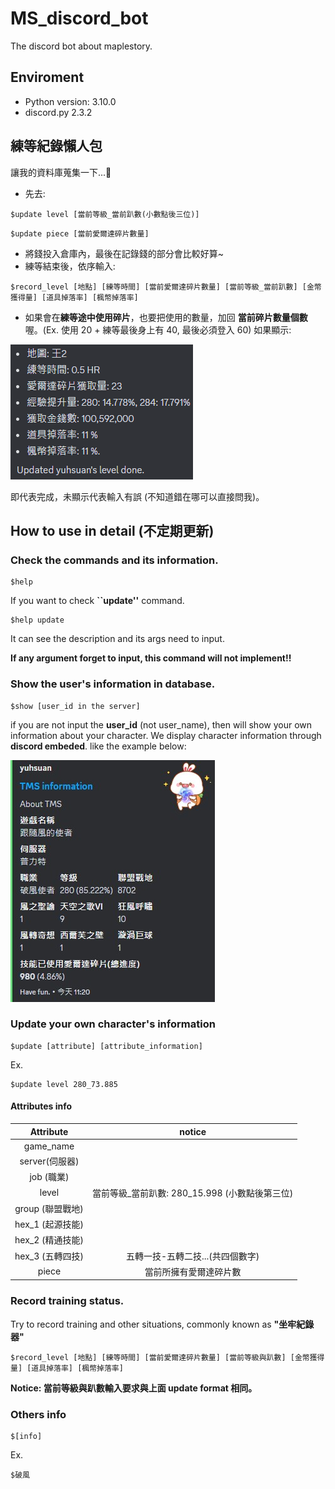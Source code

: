 # MS_discord_bot
The discord bot about maplestory.

## Enviroment
- Python version: 3.10.0
- discord.py 2.3.2

## 練等紀錄懶人包
讓我的資料庫蒐集一下...🙏
- 先去:
```
$update level [當前等級_當前趴數(小數點後三位)]
```
```
$update piece [當前愛爾達碎片數量]
```
- 將錢投入倉庫內，最後在記錄錢的部分會比較好算~
- 練等結束後，依序輸入:
```
$record_level [地點] [練等時間] [當前愛爾達碎片數量] [當前等級_當前趴數] [金幣獲得量] [道具掉落率] [楓幣掉落率]
```
- 如果會在**練等途中使用碎片**，也要把使用的數量，加回 **當前碎片數量個數** 喔。(Ex. 使用 20 + 練等最後身上有 40, 最後必須登入 60)
如果顯示:

![image](https://github.com/YuHsuan87/MS_discord_bot/blob/main/readmd_pic/readmd_1.png)

即代表完成，未顯示代表輸入有誤 (不知道錯在哪可以直接問我)。

## How to use in detail (不定期更新)
### Check the commands and its information.
```
$help
```
If you want to check **``update''** command.
```
$help update
```
It can see the description and its args need to input.

**If any argument forget to input, this command will not implement!!**

### Show the user's information in database.
```
$show [user_id in the server]
```
if you are not input the **user_id** (not user_name), then will show your own information about your character.
We display character information through **discord embeded**.
like the example below:

![image](https://github.com/YuHsuan87/MS_discord_bot/blob/main/readmd_pic/readmd_2.jpg)

### Update your own character's information
```
$update [attribute] [attribute_information]
```
Ex.
```
$update level 280_73.885
```
#### Attributes info
|     Attribute      |                     notice                     |
|:------------------:|:----------------------------------------------:|
|     game_name      |                                                |
|   server(伺服器)   |                                                |
|     job (職業)     |                                                |
|       level        | 當前等級_當前趴數: 280_15.998 (小數點後第三位) |
|  group (聯盟戰地)  |                                                |
| hex_1  (起源技能)  |                                                |
| hex_2  (精通技能)  |                                                |
| hex_3   (五轉四技) |        五轉一技-五轉二技...(共四個數字)        |
|       piece        |             當前所擁有愛爾達碎片數             |

### Record training status.
Try to record training and other situations, commonly known as **"坐牢紀錄器"**
```
$record_level [地點] [練等時間] [當前愛爾達碎片數量] [當前等級與趴數] [金幣獲得量] [道具掉落率] [楓幣掉落率]
```
**Notice: 當前等級與趴數輸入要求與上面 update format 相同。**

### Others info
```
$[info]
```
Ex.
```
$破風
```


